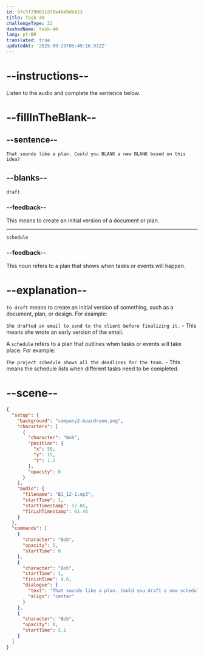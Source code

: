 ```yaml
---
id: 67c5f290611d70e4649db423
title: Task 40
challengeType: 22
dashedName: task-40
lang: pt-BR
translated: true
updatedAt: '2025-09-29T05:49:16.932Z'
---
```


<!-- (Audio) Bob: That sounds like a plan. Could you draft a new schedule based on this idea? -->

# --instructions--

Listen to the audio and complete the sentence below.

# --fillInTheBlank--

## --sentence--

`That sounds like a plan. Could you BLANK a new BLANK based on this idea?`  

## --blanks--

`draft`  

### --feedback--

This means to create an initial version of a document or plan.  

---  

`schedule`  

### --feedback--

This noun refers to a plan that shows when tasks or events will happen.  

# --explanation--

`To draft` means to create an initial version of something, such as a document, plan, or design. For example:

`She drafted an email to send to the client before finalizing it.` - This means she wrote an early version of the email.  

A `schedule` refers to a plan that outlines when tasks or events will take place. For example:

`The project schedule shows all the deadlines for the team.` - This means the schedule lists when different tasks need to be completed.  

# --scene--

```json
{
  "setup": {
    "background": "company2-boardroom.png",
    "characters": [
      {
        "character": "Bob",
        "position": {
          "x": 50,
          "y": 15,
          "z": 1.2
        },
        "opacity": 0
      }
    ],
    "audio": {
      "filename": "B1_12-1.mp3",
      "startTime": 1,
      "startTimestamp": 57.86,
      "finishTimestamp": 61.46
    }
  },
  "commands": [
    {
      "character": "Bob",
      "opacity": 1,
      "startTime": 0
    },
    {
      "character": "Bob",
      "startTime": 1,
      "finishTime": 4.6,
      "dialogue": {
        "text": "That sounds like a plan. Could you draft a new schedule based on this idea?",
        "align": "center"
      }
    },
    {
      "character": "Bob",
      "opacity": 0,
      "startTime": 5.1
    }
  ]
}
```
